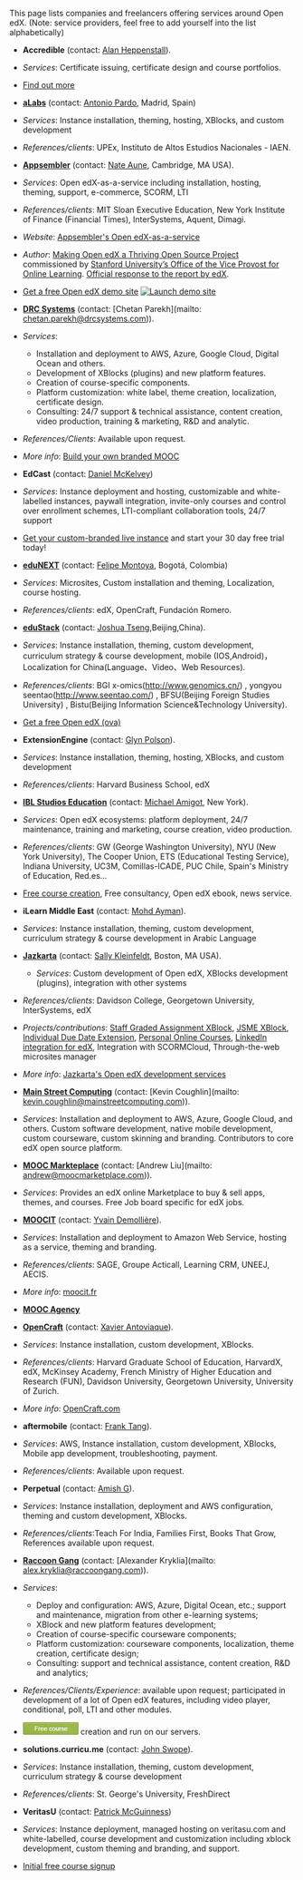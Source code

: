 This page lists companies and freelancers offering services around Open edX. (Note: service providers, feel free to add yourself into the list alphabetically)

* **Accredible** (contact: [Alan Heppenstall](mailto:alan@accredible.com)).
 * _Services_: Certificate issuing, certificate design and course portfolios.
 * [Find out more](https://www.accredible.com/) 

* **[aLabs](https://alabs.org)** (contact: [Antonio Pardo](mailto:hola@alabs.org), Madrid, Spain)
 * _Services_: Instance installation, theming, hosting, XBlocks, and custom development
 * _References/clients_: UPEx, Instituto de Altos Estudios Nacionales - IAEN.

* **[Appsembler](http://www.appsembler.com)** (contact: [Nate Aune](mailto:nate@appsembler.com), Cambridge, MA USA).
 * _Services_: Open edX-as-a-service including installation, hosting, theming, support, e-commerce, SCORM, LTI
 * _References/clients_: MIT Sloan Executive Education, New York Institute of Finance (Financial Times), InterSystems, Aquent, Dimagi.
 * _Website_: [Appsembler's Open edX-as-a-service](http://www.appsembler.com)
 * _Author_: [Making Open edX a Thriving Open Source Project](https://docs.google.com/document/d/1UV0LhaaPLpx8TLHuK1f9luNcRrpSNmXg0baINLk2W34/edit) commissioned by [Stanford University’s Office of the Vice Provost for Online Learning](https://groups.google.com/d/msg/edx-code/DRqcLlMKhgs/KBvzBj13hQ8J). [Official response to the report by edX](http://engineering.edx.org/2014/07/response-to-stanford-report-on-open-edx/).
 * [Get a free Open edX demo site](http://launcher.appsembler.com/openedx-birch)
[![Launch demo site](http://launcher.appsembler.com/static/img/buttons/btn-mini-green.png)](http://launcher.appsembler.com/openedx-birch/)

* **[DRC Systems](http://www.drcsystems.com/mooc/)** (contact: [Chetan Parekh](mailto: chetan.parekh@drcsystems.com)).
 * _Services_: 
    * Installation and deployment to AWS, Azure, Google Cloud, Digital Ocean and others.
    * Development of XBlocks (plugins) and new platform features.
    * Creation of course-specific components.
    * Platform customization: white label, theme creation, localization, certificate design.
    * Consulting: 24/7 support & technical assistance, content creation, video production, training & marketing, R&D and analytic.
 * _References/Clients_: Available upon request.
 * _More info_: [Build your own branded MOOC](http://www.drcsystems.com/mooc/)

* **EdCast** (contact: [Daniel McKelvey](mailto:info@edcast.com))
 * _Services_: Instance deployment and hosting, customizable and white-labelled instances, paywall integration, invite-only courses and control over enrollment schemes, LTI-compliant collaboration tools, 24/7 support
 * [Get your custom-branded live instance](http://www.edcast.com/corp/educators) and start your 30 day free trial today!

* **[eduNEXT](http://www.edunext.co/)** (contact: [Felipe Montoya](mailto:felipe.montoya@edunext.co), Bogotá, Colombia)
 * _Services_: Microsites, Custom installation and theming, Localization, course hosting.
 * _References/clients_: edX, OpenCraft, Fundación Romero.

* **[eduStack](http://www.edustack.org/)** (contact: [Joshua Tseng](mailto:info@edustack.org),Beijing,China).
 * _Services_: Instance installation, theming, custom development, curriculum strategy & course development, mobile (IOS,Android)， Localization for China(Language、Video、Web Resources).
 * _References/clients_: BGI x-omics(http://www.genomics.cn/) , yongyou seentao(http://www.seentao.com/) , BFSU(Beijing Foreign Studies University) , Bistu(Beijing Information Science&Technology University).
 * [Get a free Open edX (ova)](http://www.edustack.org/?page_id=8)

* **ExtensionEngine** (contact: [Glyn Polson](mailto:glyn@extensionengine.com.com)).
 * _Services_: Instance installation, theming, hosting, XBlocks, and custom development
 * _References/clients_: Harvard Business School, edX

* **[IBL Studios Education](http://www.iblstudios.com/)** (contact: [Michael Amigot](mailto:amigot@iblstudios.com), New York).
 * _Services_: Open edX ecosystems: platform deployment, 24/7 maintenance, training and marketing, course creation, video production.  
 * _References/clients_: GW (George Washington University), NYU (New York University), The Cooper Union, ETS (Educational Testing Service), Indiana University, UC3M, Comillas-ICADE, PUC Chile, Spain's Ministry of Education, Red.es...
 * [Free course creation](http://edx-studio.iblstudios.com/signin), Free consultancy, Open edX ebook, news service.

* **iLearn Middle East** (contact: [Mohd Ayman](mailto:solutions@ilearn.ws)).
 * _Services_: Instance installation, theming, custom development, curriculum strategy & course development in Arabic Language

* **[Jazkarta](http://jazkarta.com/edx)** (contact: [Sally Kleinfeldt](mailto:sales@jazkarta.com), Boston, MA USA).
  * _Services_: Custom development of Open edX, XBlocks development (plugins), integration with other systems
 * _References/clients_: Davidson College, Georgetown University, InterSystems, edX
 * _Projects/contributions_: [Staff Graded Assignment XBlock](https://github.com/mitodl/edx-sga), [JSME XBlock](https://github.com/jazkarta/edx-jsme), [Individual Due Date Extension](https://github.com/edx/edx-platform/pull/2062), [Personal Online Courses](http://goo.gl/owBwoQ), [LinkedIn integration for edX](https://www.edx.org/blog/you-can-now-share-edx-success-linkedin), Integration with SCORMCloud, Through-the-web microsites manager
 * _More info_: [Jazkarta's Open edX development services](http://jazkarta.com/edx)

* **[Main Street Computing](http://mainstreetcomputing.com/)** (contact: [Kevin Coughlin](mailto: kevin.coughlin@mainstreetcomputing.com)).
 * _Services_: Installation and deployment to AWS, Azure, Google Cloud, and others.  Custom software development, native mobile development, custom courseware, custom skinning and branding.  Contributors to core edX open source platform.  

* **[MOOC Markteplace](http://moocmarketplace.com/)** (contact: [Andrew Liu](mailto: andrew@moocmarketplace.com)).
 * _Services_: Provides an edX online Marketplace to buy & sell apps, themes, and courses.  Free Job board specific for edX jobs.

* **[MOOCIT](http://moocit.fr/)** (contact: [Yvain Demollière](mailto:contact@moocit.fr)).
 * _Services_: Installation and deployment to Amazon Web Service, hosting as a service, theming and branding.
 * _References/clients_: SAGE, Groupe Acticall, Learning CRM, UNEEJ, AECIS.
 * _More info_: [moocit.fr](http://moocit.fr)   

* **[MOOC Agency](http://themoocagency.com/)**

* **[OpenCraft](http://opencraft.com/)** (contact: [Xavier Antoviaque](mailto:xavier@opencraft.com)).
 * _Services_: Instance installation, custom development, XBlocks.
 * _References/clients_: Harvard Graduate School of Education, HarvardX, edX, McKinsey Academy, French Ministry of Higher Education and Research (FUN), Davidson University, Georgetown University, University of Zurich.
 * _More info_: [OpenCraft.com](http://opencraft.com/)

* **aftermobile** (contact: [Frank Tang](mailto:franktsh@gmail.com)).
 * _Services_: AWS, Instance installation, custom development, XBlocks, Mobile app development, troubleshooting, payment.
 * _References/clients_: Available upon request.

* **Perpetual** (contact: [Amish G](mailto:info@perpetualny.com)).
 * _Services_: Instance installation, deployment and AWS configuration, theming and custom development, XBlocks.
 * _References/clients_:Teach For India,  Families First, Books That Grow, References available upon request.


* **[Raccoon Gang](http://raccoongang.com/)** (contact: [Alexander Kryklia](mailto: alex.kryklia@raccoongang.com)).
 * _Services_: 
    * Deploy and configuration: AWS, Azure, Digital Ocean, etc.; support and maintenance, migration from other e-learning systems;
    * XBlock and new platform features development;
    * Creation of course-specific courseware components;
    * Platform customization: courseware components, localization, theme creation, certificate design;
    * Consulting: support and technical assistance, content creation, R&D and analytics;
 * _References/Clients/Experience_: available upon request; participated in development of a lot of Open edX features, including video player, conditional, poll, LTI and other modules.
 * _[![Free course](https://github.com/raccoongang/raccoongang.github.io/blob/customizations/images/fc_green.png)](http://raccoongang.com/en/)_ creation and run on our servers.


* **solutions.curricu.me** (contact: [John Swope](mailto:john@curricu.me)).
 * _Services_: Instance installation, theming, custom development, curriculum strategy & course development
 * _References/clients_: St. George's University, FreshDirect

* **VeritasU** (contact: [Patrick McGuinness](mailto:patrick@veritasu.com))
 * _Services_: Instance deployment, managed hosting on veritasu.com and white-labelled, course development and customization including xblock development, custom theming and branding, and support.
 * [Initial free course signup](http://www.veritasu.com/) 